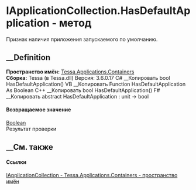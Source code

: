 # IApplicationCollection.HasDefaultApplication - метод
Признак наличия приложения запускаемого по умолчанию.
## __Definition
 **Пространство имён:**
[Tessa.Applications.Containers](N_Tessa_Applications_Containers.htm)  
 **Сборка:** Tessa (в Tessa.dll) Версия: 3.6.0.17
C# __Копировать
     bool HasDefaultApplication()
VB __Копировать
     Function HasDefaultApplication As Boolean
C++ __Копировать
     bool HasDefaultApplication()
F# __Копировать
     abstract HasDefaultApplication : unit -> bool 
#### Возвращаемое значение
[Boolean](https://learn.microsoft.com/dotnet/api/system.boolean)  
Результат проверки
##  __См. также
#### Ссылки
[IApplicationCollection -
](T_Tessa_Applications_Containers_IApplicationCollection.htm)
[Tessa.Applications.Containers - пространство
имён](N_Tessa_Applications_Containers.htm)
